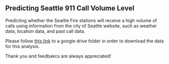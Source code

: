## Predicting Seattle 911 Call Volume Level
Predicting whether the Seattle Fire stations will receive a high volume of calls using information from the city of Seattle website, such as weather data, location data, and past call data.  

Please follow [this link](https://drive.google.com/file/d/14wDkfz7RIv5meeJlse25kbxKT283Ovy0/view?usp=sharing) to a google drive folder in order to download the data for this analysis. 

Thank you and feedbakcs are always appreciated! 
